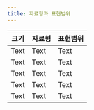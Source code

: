 ```yaml
---
title: 자료형과 표현범위
---
```


| 크기 | 자료형 | 표현범위 |
| -------- | -------- | -------- |
| Text     | Text     | Text     |
| Text     | Text     | Text     |
| Text     | Text     | Text     |
| Text     | Text     | Text     |
| Text     | Text     | Text     |
